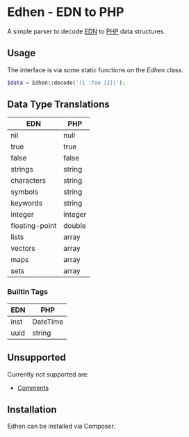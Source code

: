 
# Edhen - EDN to PHP

A simple parser to decode [EDN](https://github.com/edn-format/edn) to [PHP](http://www.php.net) data structures.

## Usage

The interface is via some static functions on the _Edhen_ class.

```php
$data = Edhen::decode('(1 :foo [2])');
```

## Data Type Translations

| EDN               | PHP     |
| ----------------- | ------- |
| nil               | null    |
| true              | true    |
| false             | false   |
| strings           | string  |
| characters        | string  |
| symbols           | string  |
| keywords          | string  |
| integer           | integer |
| floating-point    | double  |
| lists             | array   |
| vectors           | array   |
| maps              | array   |
| sets              | array   |

### Builtin Tags

| EDN   | PHP      |
| ----- | -------- |
| inst  | DateTime |
| uuid  | string   |

## Unsupported

Currently not supported are:

 * [Comments](https://github.com/edn-format/edn#comments)

## Installation

Edhen can be installed via Composer.

